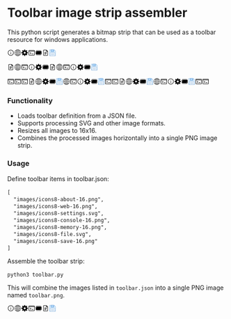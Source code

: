 # Toolbar image strip assembler
This python script generates a bitmap strip that can be used as a toolbar resource for windows applications.

![Toolbar](toolbar.png)

![Toolbar](samples/toolbar1.png)

![Toolbar](samples/toolbar2.png)

### Functionality
* Loads toolbar definition from a JSON file.
* Supports processing SVG and other image formats.
* Resizes all images to 16x16.
* Combines the processed images horizontally into a single PNG image strip.

### Usage

Define toolbar items in toolbar.json:
```
[
  "images/icons8-about-16.png",
  "images/icons8-web-16.png",
  "images/icons8-settings.svg",
  "images/icons8-console-16.png",
  "images/icons8-memory-16.png",
  "images/icons8-file.svg",
  "images/icons8-save-16.png"
]
```

Assemble the toolbar strip:

```
python3 toolbar.py
```

This will combine the images listed in `toolbar.json` into a single PNG image named `toolbar.png`.

![Toolbar](toolbar.png)

